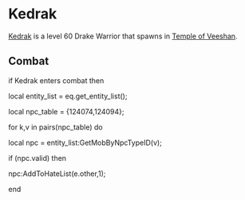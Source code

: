 # Kedrak



[Kedrak](/npc/124093) is a level 60 Drake Warrior that spawns in [Temple of Veeshan](/zone/124).




## Combat

if  Kedrak enters combat  then





local entity_list = eq.get_entity_list();





local npc_table = {124074,124094};


for k,v in pairs(npc_table) do



local npc = entity_list:GetMobByNpcTypeID(v);



if (npc.valid) then




npc:AddToHateList(e.other,1);



end
